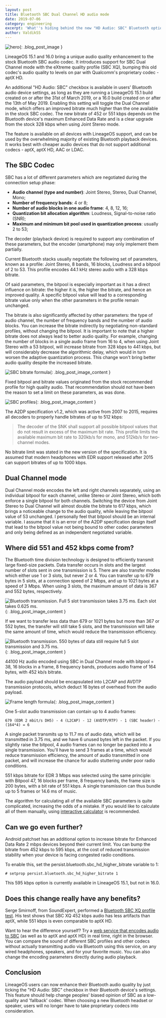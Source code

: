 ```yaml
---
layout: post
title: Bluetooth SBC Dual Channel HD audio mode
date: 2019-07-06
category: engineering
excerpt: 'What''s hiding behind the new "HD Audio: SBC" Bluetooth option in LineageOS'
author: ValdikSS
---
```


![hero]({{site.baseurl}}/images/engineering/hero_bluetooth_sbc_xq.png){: .blog_post_image }

LineageOS 15.1 and 16.0 bring a unique audio quality enhancement to the stock Bluetooth SBC audio codec. It introduces support for SBC Dual Channel mode with the eXtreme quality profile (SBC XQ), bumping this old codec's audio quality to levels on par with Qualcomm's proprietary codec - aptX HD.

An additional "HD Audio: SBC" checkbox is available in users' Bluetooth audio device settings, as long as they are running a LineageOS 15.1 build created on or after the 31st of March 2019, or a 16.0 build created on or after the 13th of May 2019. Enabling this setting will toggle the Dual Channel mode, which offers an improved bitrate much higher than the one available in the stock SBC codec. The new bitrate of 452 or 551 kbps depends on the Bluetooth device's maximum Enhanced Data Rate and is a clear upgrade from the stock 328 kbps when using Joint Stereo mode.

The feature is available on all devices with LineageOS support, and can be used by the overwhelming majority of existing Bluetooth playback devices. It works best with cheaper audio devices that do not support additional codecs - aptX, aptX HD, AAC or LDAC.

## The SBC Codec

SBC has a lot of different parameters which are negotiated during the connection setup phase:

* **Audio channel (type and number)**: Joint Stereo, Stereo, Dual Channel, Mono;
* **Number of frequency bands**: 4 or 8;
* **Number of audio blocks in one audio frame**: 4, 8, 12, 16;
* **Quantization bit allocation algorithm**: Loudness, Signal-to-noise ratio (SNR);
* **Maximum and minimum bit pool used in quantization process**: usually 2 to 53;

The decoder (playback device) is required to support any combination of these parameters, but the encoder (smartphone) may only implement them partially.

Current Bluetooth stacks usually negotiate the following set of parameters, known as a profile: Joint Stereo, 8 bands, 16 blocks, Loudness and a bitpool of 2 to 53. This profile encodes 44.1 kHz stereo audio with a 328 kbps bitrate.

Of said parameters, the bitpool is especially important as it has a direct influence on bitrate: the higher it is, the higher the bitrate, and hence an improved quality. A specific bitpool value will lead to a corresponding bitrate value only when the other parameters in the profile remain unchanged.

The bitrate is also significantly affected by other parameters: the type of audio channel, the number of frequency bands and the number of audio blocks. You can increase the bitrate indirectly by negotiating non-standard profiles, without changing the bitpool. It is important to note that a higher bitrate does not always lead to better audio quality. For example, changing the number of blocks in a single audio frame from 16 to 4, when using Joint Stereo with a 53 bitpool, will increase bitrate from 328 kbps to 441 kbps, but will considerably decrease the algorithmic delay, which would in turn worsen the adaptive quantization process. This change won't bring better audio quality despite the increased bitrate.

![SBC bitrate formula]({{site.baseurl}}/images/engineering/content_bluetooth_sbc_xq_0.png){: .blog_post_image_content }

Fixed bitpool and bitrate values originated from the stock recommended profile for high quality audio. That recommendation should not have been the reason to set a limit on these parameters, as was done.

![SBC profiles]({{site.baseurl}}/images/engineering/content_bluetooth_sbc_xq_2.png){: .blog_post_image_content }

The A2DP specification v1.2, which was active from 2007 to 2015, requires all decoders to properly handle bitrates of up to 512 kbps:

>The decoder of the SNK shall support all possible bitpool values that do not result in excess of the maximum bit rate. This profile limits the available maximum bit rate to 320kb/s for mono, and 512kb/s for two-channel modes.

No bitrate limit was stated in the new version of the specification. It is assumed that modern headphones with EDR support released after 2015 can support bitrates of up to 1000 kbps.

## Dual Channel mode

Dual Channel mode encodes the left and right channels separately, using an individual bitpool for each channel, unlike Stereo or Joint Stereo, which both enforce a single bitpool for both channels. Switching the device from Joint Stereo to Dual Channel will almost double the bitrate to 617 kbps, which brings a noticeable change to the audio quality, while leaving the bitpool value of 53 unchanged.
I personally feel that bitpool should be an internal variable. I assume that it is an error of the A2DP specification design itself that lead to the bitpool value not being bound to other codec parameters and only being defined as an independent negotiated variable.

## Where did 551 and 452 kbps come from?

The Bluetooth time division technology is designed to efficiently transmit large fixed-size packets. Data transfer occurs in slots and the largest number of slots sent in one transmission is 5. There are also transfer modes which either use 1 or 3 slots, but never 2 or 4. You can transfer up to 679 bytes in 5 slots, at a connection speed of 2 Mbps, and up to 1021 bytes at a speed of 3 Mbps. When using 3 slots, the maximum amount of data is 367 and 552 bytes, respectively.

![Bluetooth transmission. Full 5 slot transmission takes 3.75 ms. Each slot takes 0.625 ms.]({{site.baseurl}}/images/engineering/content_bluetooth_sbc_xq_3.png){: .blog_post_image_content }

If we want to transfer less data than 679 or 1021 bytes but more than 367 or 552 bytes, the transfer will still take 5 slots, and the transmission will take the same amount of time, which would reduce the transmission efficiency.

![Bluetooth transmission. 550 bytes of data still require full 5 slot transmission and 3.75 ms.]({{site.baseurl}}/images/engineering/content_bluetooth_sbc_xq_4.png){: .blog_post_image_content }

44100 Hz audio encoded using SBC in Dual Channel mode with bitpool = 38, 16 blocks in a frame, 8 frequency bands, produces audio frame of 164 bytes, with 452 kb/s bitrate.

The audio payload should be encapsulated into L2CAP and AVDTP transmission protocols, which deduct 16 bytes of overhead from the audio payload.

![Frame length formula]({{site.baseurl}}/images/engineering/content_bluetooth_sbc_xq_1.png){: .blog_post_image_content }

One 5-slot audio transmission can contain up to 4 audio frames:

`679 (EDR 2 mbit/s DH5) - 4 (L2CAP) - 12 (AVDTP/RTP) - 1 (SBC header) - (164*4) = 6`

A single packet transmits up to 11.7 ms of audio data, which will be transmitted in 3.75 ms, and we have 6 unused bytes left in the packet.
If you slightly raise the bitpool, 4 audio frames can no longer be packed into a single transmission. You'll have to send 3 frames at a time, which would reduce transmission efficiency,  the amount of audio transmitted in one packet, and will increase the chance for audio stuttering under poor radio conditions.

551 kbps bitrate for EDR 3 Mbps was selected using the same principle: with Bitpool 47, 16 blocks per frame, 8 frequency bands, the frame size is 200 bytes, with a bit rate of 551 kbps. A single transmission can thus bundle up to 5 frames or 14.6 ms of music.

The algorithm for calculating all of the available SBC parameters is quite complicated, increasing the odds of a mistake. If you would like to calculate all of them manually, using [interactive calculator](https://btcodecs.valdikss.org.ru/sbc-bitrate-calculator) is recommended.

## Can we go even further?

Android patchset has an additional option to increase bitrate for Enhanced Data Rate 2 mbps devices beyond their current limit. You can bump the bitrate from 452 kbps to 595 kbps, at the cost of reduced transmission stability when your device is facing congested radio conditions.

To enable this, set the persist.bluetooth.sbc_hd_higher_bitrate variable to 1:

`# setprop persist.bluetooth.sbc_hd_higher_bitrate 1`

This 595 kbps option is currently available in LineageOS 15.1, but not in 16.0.

## Does this change really have any benefits?

Serge Smirnoff, from SoundExpert, performed a [Bluetooth SBC XQ profile test](http://soundexpert.org/articles/-/blogs/audio-quality-of-sbc-xq-bluetooth-audio-codec). His test shows that SBC XQ 452 kbps audio has less artifacts than aptX, while 551 kbps is even comparable to aptX HD.

Want to hear the difference yourself? Try a [web service that encodes audio to SBC](https://btcodecs.valdikss.org.ru/sbc-encoder/) (as well as to aptX and aptX HD) in real time, right in the browser. You can compare the sound of different SBC profiles and other codecs without actually transmitting audio via Bluetooth using this service, on any wired headphones, speakers, and for your favorite music. You can also change the encoding parameters directly during audio playback.

## Conclusion

LineageOS users can now enhance their Bluetooth audio quality by just ticking the "HD Audio: SBC" checkbox in their Bluetooth device's settings. This feature should help change peoples' biased opinion of SBC as a low-quality and 'fallback' codec. When choosing a new Bluetooth headset or speaker, users will no longer have to take proprietary codecs into consideration.